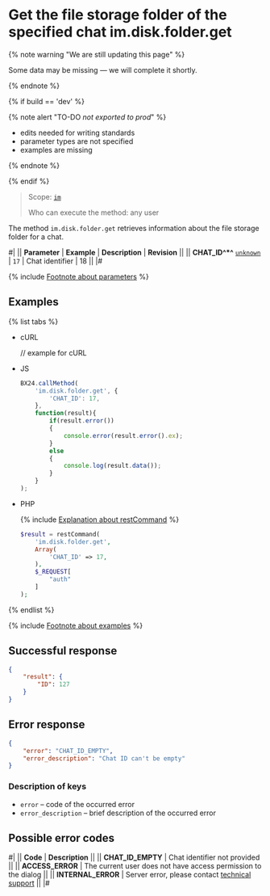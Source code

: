 # Get the file storage folder of the specified chat im.disk.folder.get

{% note warning "We are still updating this page" %}

Some data may be missing — we will complete it shortly.

{% endnote %}

{% if build == 'dev' %}

{% note alert "TO-DO _not exported to prod_" %}

- edits needed for writing standards
- parameter types are not specified
- examples are missing

{% endnote %}

{% endif %}

> Scope: [`im`](../../scopes/permissions.md)
>
> Who can execute the method: any user

The method `im.disk.folder.get` retrieves information about the file storage folder for a chat.

#|
|| **Parameter** | **Example** | **Description** | **Revision** ||
|| **CHAT_ID^*^**
[`unknown`](../../data-types.md) | `17` | Chat identifier | 18 ||
|#

{% include [Footnote about parameters](../../../_includes/required.md) %}

## Examples

{% list tabs %}

- cURL

    // example for cURL

- JS

    ```js
    BX24.callMethod(
        'im.disk.folder.get', {
            'CHAT_ID': 17,
        },
        function(result){
            if(result.error())
            {
                console.error(result.error().ex);
            }
            else
            {
                console.log(result.data());
            }
        }
    );
    ```

- PHP

    {% include [Explanation about restCommand](../_includes/rest-command.md) %}

    ```php
    $result = restCommand(
        'im.disk.folder.get',
        Array(
            'CHAT_ID' => 17,
        ),
        $_REQUEST[
            "auth"
        ]
    );
    ```

{% endlist %}

{% include [Footnote about examples](../../../_includes/examples.md) %}

## Successful response

```json
{
    "result": {
        "ID": 127
    }
}
```

## Error response

```json
{
    "error": "CHAT_ID_EMPTY",
    "error_description": "Chat ID can't be empty"
}
```

### Description of keys

- `error` – code of the occurred error
- `error_description` – brief description of the occurred error

## Possible error codes

#|
|| **Code** | **Description** ||
|| **CHAT_ID_EMPTY** | Chat identifier not provided ||
|| **ACCESS_ERROR** | The current user does not have access permission to the dialog ||
|| **INTERNAL_ERROR** | Server error, please contact [technical support](../../../bitrix-support.md) ||
|#